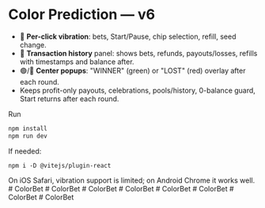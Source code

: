 # Color Prediction — v6

- 📳 **Per-click vibration**: bets, Start/Pause, chip selection, refill, seed change.
- 🧾 **Transaction history** panel: shows bets, refunds, payouts/losses, refills with timestamps and balance after.
- 🟢/🔴 **Center popups**: "WINNER" (green) or "LOST" (red) overlay after each round.
- Keeps profit-only payouts, celebrations, pools/history, 0-balance guard, Start returns after each round.

Run
```bash
npm install
npm run dev
```
If needed:
```
npm i -D @vitejs/plugin-react
```
On iOS Safari, vibration support is limited; on Android Chrome it works well.
#   C o l o r B e t  
 #   C o l o r B e t  
 #   C o l o r B e t  
 #   C o l o r B e t  
 #   C o l o r B e t  
 #   C o l o r B e t  
 #   C o l o r B e t  
 #   C o l o r B e t  
 